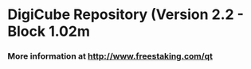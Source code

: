 # DigiCube Repository (Version 2.2 - Block 1.02m
### More information at http://www.freestaking.com/qt